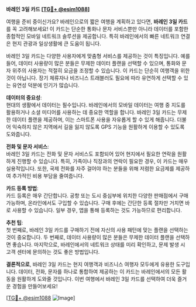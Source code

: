 **바레인 3일 카드 [[TG💪+ @esim1088](https://t.me/s/esim1088)]**

여행을 준비 중이신가요? 바레인으로의 짧은 여행을 계획하고 있다면, **바레인 3일 카드**를 꼭 고려해보세요! 이 카드는 단순한 통화나 문자 서비스뿐만 아니라 데이터를 포함한 종합적인 모바일 네트워크 솔루션을 제공합니다. 특히 바레인에서의 빠른 네트워크 연결은 현지 관광과 일상생활에 큰 도움이 됩니다.

바레인 3일 카드는 다양한 사용자에게 맞춤형 서비스를 제공하는 것이 특징입니다. 예를 들어, 데이터 사용량이 많은 분들은 무제한 데이터 플랜을 선택할 수 있으며, 통화와 문자 위주의 사용자는 적절히 요금을 조정할 수 있습니다. 이 카드는 단순히 여행객을 위한 것이 아닙니다. 장기 체류자나 비즈니스 트래블러도 필요에 따라 유연하게 선택할 수 있는 유연성 덕분에 인기가 많습니다.

**데이터의 중요성**:  
현대의 생활에서 데이터는 필수입니다. 바레인에서의 모바일 데이터는 여행 중 지도를 활용하거나 소셜 미디어를 사용하는 데 중요한 역할을 합니다. 바레인 3일 카드는 무제한 데이터 플랜을 제공하며, 이는 스마트폰 사용을 자유롭게 할 수 있게 해줍니다. 더불어 익숙하지 않은 지역에서 길을 잃지 않도록 GPS 기능을 원활하게 이용할 수 있도록 도와줍니다.

**전화 및 문자 서비스**:  
바레인 3일 카드는 전화 및 문자 서비스도 포함되어 있어 현지에서 필요한 연락을 원활하게 진행할 수 있습니다. 특히, 가족이나 직장과의 연락이 필요한 경우, 이 카드는 매우 실용적입니다. 또한, 국제 전화를 자주 걸어야 하는 분들을 위해 저렴한 요금제를 제공하여 추가적인 비용 부담을 줄여줍니다.

**카드 등록 방법**:  
카드 등록은 매우 간단합니다. 공항 또는 도시 중심부에 위치한 다양한 판매점에서 구매 가능하며, 온라인에서도 구입할 수 있습니다. 구매 후에는 간단한 등록 절차만 거치면 바로 사용할 수 있습니다. 일부 경우, 앱을 통해 등록하는 것도 가능하므로 편리합니다.

**추천 팁**:  
첫 번째로, 바레인 3일 카드를 구매하기 전에 자신의 사용 패턴에 맞는 플랜을 선택하는 것이 중요합니다. 두 번째로, 데이터 사용량이 많은 분들은 무제한 데이터 플랜을 선택하면 좋습니다. 마지막으로, 바레인에서의 네트워크 상태를 미리 확인하고, 문제 발생 시 고객 센터에 문의하는 것도 좋은 방법입니다.

**결론적으로**, 바레인 3일 카드는 현지 여행객과 비즈니스 여행자 모두에게 유용한 도구입니다. 데이터, 전화, 문자를 하나로 통합하여 제공하는 이 카드는 바레인에서의 모든 활동을 원활하게 도와줄 것입니다. 이번 여행에서 바레인 3일 카드를 선택하여 더욱 즐거운 경험을 만들어보세요!

[[TG💪+ @esim1088](https://t.me/s/esim1088) ![Image](https://i.postimg.cc/Y0z9fWf4/image.png)]